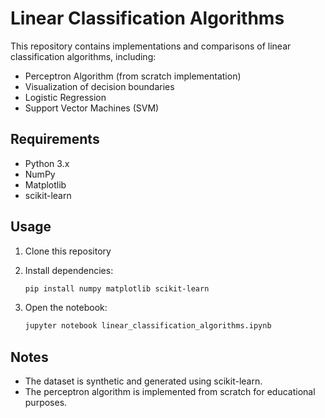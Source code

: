 # Linear Classification Algorithms

This repository contains implementations and comparisons of linear classification algorithms, including:

- Perceptron Algorithm (from scratch implementation)
- Visualization of decision boundaries
- Logistic Regression
- Support Vector Machines (SVM)

## Requirements
- Python 3.x
- NumPy
- Matplotlib
- scikit-learn

## Usage
1. Clone this repository

2. Install dependencies:
   ```bash
   pip install numpy matplotlib scikit-learn
   ```

3. Open the notebook:
   ```bash
   jupyter notebook linear_classification_algorithms.ipynb
   ```

## Notes
- The dataset is synthetic and generated using scikit-learn.
- The perceptron algorithm is implemented from scratch for educational purposes.
